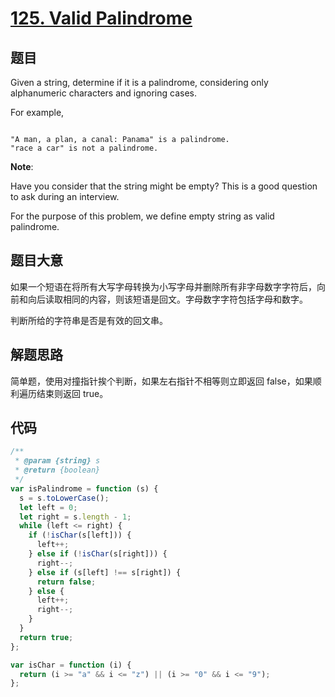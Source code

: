 # [125. Valid Palindrome](https://leetcode.com/problems/valid-palindrome/description/)

## 题目

Given a string, determine if it is a palindrome, considering only alphanumeric characters and ignoring cases.

For example,

```

"A man, a plan, a canal: Panama" is a palindrome.
"race a car" is not a palindrome.

```

**Note**:

Have you consider that the string might be empty? This is a good question to ask during an interview.

For the purpose of this problem, we define empty string as valid palindrome.

## 题目大意

如果一个短语在将所有大写字母转换为小写字母并删除所有非字母数字字符后，向前和向后读取相同的内容，则该短语是回文。字母数字字符包括字母和数字。

判断所给的字符串是否是有效的回文串。

## 解题思路

简单题，使用对撞指针挨个判断，如果左右指针不相等则立即返回 false，如果顺利遍历结束则返回 true。

## 代码

```javascript
/**
 * @param {string} s
 * @return {boolean}
 */
var isPalindrome = function (s) {
  s = s.toLowerCase();
  let left = 0;
  let right = s.length - 1;
  while (left <= right) {
    if (!isChar(s[left])) {
      left++;
    } else if (!isChar(s[right])) {
      right--;
    } else if (s[left] !== s[right]) {
      return false;
    } else {
      left++;
      right--;
    }
  }
  return true;
};

var isChar = function (i) {
  return (i >= "a" && i <= "z") || (i >= "0" && i <= "9");
};
```
